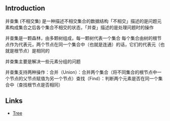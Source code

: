 ## Introduction

并查集 (不相交集) 是一种描述不相交集合的数据结构「不相交」描述的是问题元素构成集合之后各个集合不相交的状态，「并查」描述的是处理问题时的操作

并查集是一颗森林，由多颗树组成，每一颗树代表一个集合 每个集合由树的根节点作为代表元，两个节点在同一个集合中（也就是连通）的话，它们的代表元（也就是根节点）是相同的

并查集主要是解决一些元素分组的问题

并查集支持两种操作：合并（Union）：合并两个集合（将不同集合的根节点中一个节点的父节点赋值为另一个节点）查找（Find）：判断两个元素是否在同一个集合中（查找根节点是否相同）









## Links

- [Tree](/docs//Cs/Algorithms/Tree.md)